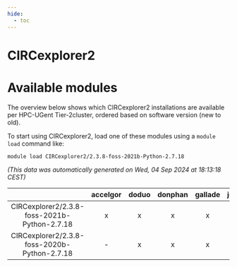```yaml
---
hide:
  - toc
---
```


CIRCexplorer2
=============

# Available modules


The overview below shows which CIRCexplorer2 installations are available per HPC-UGent Tier-2cluster, ordered based on software version (new to old).

To start using CIRCexplorer2, load one of these modules using a `module load` command like:

```shell
module load CIRCexplorer2/2.3.8-foss-2021b-Python-2.7.18
```

*(This data was automatically generated on Wed, 04 Sep 2024 at 18:13:18 CEST)*  

| |accelgor|doduo|donphan|gallade|joltik|shinx|skitty|
| :---: | :---: | :---: | :---: | :---: | :---: | :---: | :---: |
|CIRCexplorer2/2.3.8-foss-2021b-Python-2.7.18|x|x|x|x|x|-|x|
|CIRCexplorer2/2.3.8-foss-2020b-Python-2.7.18|-|x|x|x|x|-|x|
